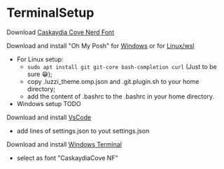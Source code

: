 # TerminalSetup

Download [Caskaydia Cove Nerd Font](https://www.nerdfonts.com/font-downloads)

Download and install "Oh My Posh" for [Windows](https://ohmyposh.dev/docs/installation/windows) or for [Linux/wsl](https://ohmyposh.dev/docs/installation/linux)
- For Linux setup:
  - ``` sudo apt install git git-core bash-completion curl ``` (Just to be sure 😁);
  - copy .luzzi_theme.omp.json and .git.plugin.sh to your home directory;
  - add the content of .bashrc to the .bashrc in your home directory.
- Windows setup TODO


Download and install [VsCode](https://code.visualstudio.com/download)
- add lines of settings.json to yout settings.json


Download and install [Windows Terminal](https://aka.ms/terminal)
- select as font "CaskaydiaCove NF"
